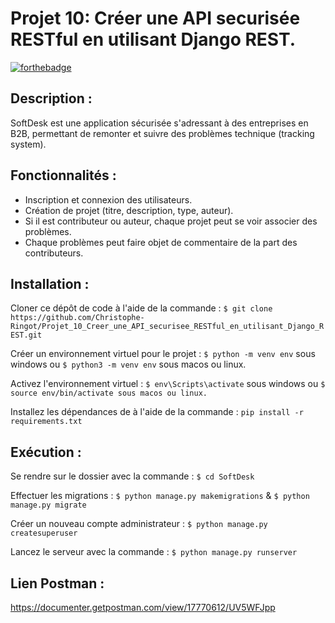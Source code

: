 # Projet 10:  Créer une API securisée RESTful en utilisant Django REST.
[![forthebadge](https://forthebadge.com/images/badges/made-with-python.svg)](https://forthebadge.com)


## Description :


SoftDesk est une application sécurisée s'adressant à des entreprises en B2B, permettant de remonter et suivre des problèmes technique (tracking system).


## Fonctionnalités :


- Inscription et connexion des utilisateurs.
- Création de projet (titre, description, type, auteur).
- Si il est contributeur ou auteur, chaque projet peut se voir associer des problèmes.
- Chaque problèmes peut faire objet de commentaire de la part des contributeurs.


## Installation :


Cloner ce dépôt de code à l'aide de la commande :
```$ git clone https://github.com/Christophe-Ringot/Projet_10_Creer_une_API_securisee_RESTful_en_utilisant_Django_REST.git```

Créer un environnement virtuel pour le projet :
```$ python -m venv env``` sous windows ou ```$ python3 -m venv env``` sous macos ou linux.

Activez l'environnement virtuel :
```$ env\Scripts\activate``` sous windows ou ```$ source env/bin/activate sous macos ou linux.```

Installez les dépendances de à l'aide de la commande :
```pip install -r requirements.txt```


## Exécution :

Se rendre sur le dossier avec la commande :
```$ cd SoftDesk```

Effectuer les migrations :
```$ python manage.py makemigrations``` & ```$ python manage.py migrate```

Créer un nouveau compte administrateur :
```$ python manage.py createsuperuser```

Lancez le serveur avec la commande :
```$ python manage.py runserver```


## Lien Postman :


https://documenter.getpostman.com/view/17770612/UV5WFJpp
